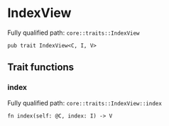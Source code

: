 # IndexView

Fully qualified path: `core::traits::IndexView`

<pre><code class="language-rust">pub trait IndexView&lt;C, I, V&gt;</code></pre>

## Trait functions

### index

Fully qualified path: `core::traits::IndexView::index`

<pre><code class="language-rust">fn index(self: @C, index: I) -&gt; V</code></pre>


